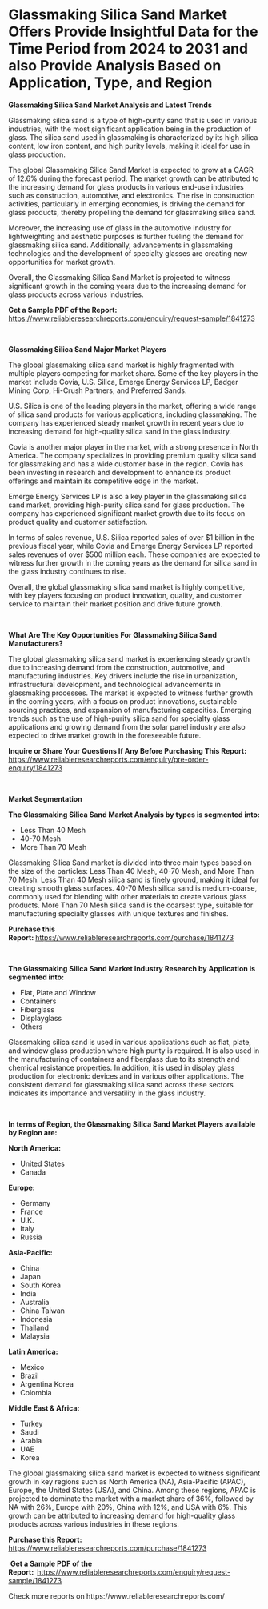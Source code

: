 <p><h1>Glassmaking Silica Sand Market Offers Provide Insightful Data for the Time Period from 2024 to 2031 and also Provide Analysis Based on Application, Type, and Region</h1></p><p><strong>Glassmaking Silica Sand Market Analysis and Latest Trends</strong></p>
<p><p>Glassmaking silica sand is a type of high-purity sand that is used in various industries, with the most significant application being in the production of glass. The silica sand used in glassmaking is characterized by its high silica content, low iron content, and high purity levels, making it ideal for use in glass production.</p><p>The global Glassmaking Silica Sand Market is expected to grow at a CAGR of 12.6% during the forecast period. The market growth can be attributed to the increasing demand for glass products in various end-use industries such as construction, automotive, and electronics. The rise in construction activities, particularly in emerging economies, is driving the demand for glass products, thereby propelling the demand for glassmaking silica sand.</p><p>Moreover, the increasing use of glass in the automotive industry for lightweighting and aesthetic purposes is further fueling the demand for glassmaking silica sand. Additionally, advancements in glassmaking technologies and the development of specialty glasses are creating new opportunities for market growth.</p><p>Overall, the Glassmaking Silica Sand Market is projected to witness significant growth in the coming years due to the increasing demand for glass products across various industries.</p></p>
<p><strong>Get a Sample PDF of the Report:&nbsp;</strong> <a href="https://www.reliableresearchreports.com/enquiry/request-sample/1841273">https://www.reliableresearchreports.com/enquiry/request-sample/1841273</a></p>
<p>&nbsp;</p>
<p><strong>Glassmaking Silica Sand Major Market Players</strong></p>
<p><p>The global glassmaking silica sand market is highly fragmented with multiple players competing for market share. Some of the key players in the market include Covia, U.S. Silica, Emerge Energy Services LP, Badger Mining Corp, Hi-Crush Partners, and Preferred Sands. </p><p>U.S. Silica is one of the leading players in the market, offering a wide range of silica sand products for various applications, including glassmaking. The company has experienced steady market growth in recent years due to increasing demand for high-quality silica sand in the glass industry.</p><p>Covia is another major player in the market, with a strong presence in North America. The company specializes in providing premium quality silica sand for glassmaking and has a wide customer base in the region. Covia has been investing in research and development to enhance its product offerings and maintain its competitive edge in the market.</p><p>Emerge Energy Services LP is also a key player in the glassmaking silica sand market, providing high-purity silica sand for glass production. The company has experienced significant market growth due to its focus on product quality and customer satisfaction.</p><p>In terms of sales revenue, U.S. Silica reported sales of over $1 billion in the previous fiscal year, while Covia and Emerge Energy Services LP reported sales revenues of over $500 million each. These companies are expected to witness further growth in the coming years as the demand for silica sand in the glass industry continues to rise.</p><p>Overall, the global glassmaking silica sand market is highly competitive, with key players focusing on product innovation, quality, and customer service to maintain their market position and drive future growth.</p></p>
<p>&nbsp;</p>
<p><strong>What Are The Key Opportunities For Glassmaking Silica Sand Manufacturers?</strong></p>
<p><p>The global glassmaking silica sand market is experiencing steady growth due to increasing demand from the construction, automotive, and manufacturing industries. Key drivers include the rise in urbanization, infrastructural development, and technological advancements in glassmaking processes. The market is expected to witness further growth in the coming years, with a focus on product innovations, sustainable sourcing practices, and expansion of manufacturing capacities. Emerging trends such as the use of high-purity silica sand for specialty glass applications and growing demand from the solar panel industry are also expected to drive market growth in the foreseeable future.</p></p>
<p><strong>Inquire or Share Your Questions If Any Before Purchasing This Report:</strong> <a href="https://www.reliableresearchreports.com/enquiry/pre-order-enquiry/1841273">https://www.reliableresearchreports.com/enquiry/pre-order-enquiry/1841273</a></p>
<p>&nbsp;</p>
<p><strong>Market Segmentation</strong></p>
<p><strong>The Glassmaking Silica Sand Market Analysis by types is segmented into:</strong></p>
<p><ul><li>Less Than 40 Mesh</li><li>40-70 Mesh</li><li>More Than 70 Mesh</li></ul></p>
<p><p>Glassmaking Silica Sand market is divided into three main types based on the size of the particles: Less Than 40 Mesh, 40-70 Mesh, and More Than 70 Mesh. Less Than 40 Mesh silica sand is finely ground, making it ideal for creating smooth glass surfaces. 40-70 Mesh silica sand is medium-coarse, commonly used for blending with other materials to create various glass products. More Than 70 Mesh silica sand is the coarsest type, suitable for manufacturing specialty glasses with unique textures and finishes.</p></p>
<p><strong>Purchase this Report:&nbsp;</strong><a href="https://www.reliableresearchreports.com/purchase/1841273">https://www.reliableresearchreports.com/purchase/1841273</a></p>
<p>&nbsp;</p>
<p><strong>The Glassmaking Silica Sand Market Industry Research by Application is segmented into:</strong></p>
<p><ul><li>Flat, Plate and Window</li><li>Containers</li><li>Fiberglass</li><li>Displayglass</li><li>Others</li></ul></p>
<p><p>Glassmaking silica sand is used in various applications such as flat, plate, and window glass production where high purity is required. It is also used in the manufacturing of containers and fiberglass due to its strength and chemical resistance properties. In addition, it is used in display glass production for electronic devices and in various other applications. The consistent demand for glassmaking silica sand across these sectors indicates its importance and versatility in the glass industry.</p></p>
<p>&nbsp;</p>
<p><strong>In terms of Region, the Glassmaking Silica Sand Market Players available by Region are:</strong></p>
<p>
    <p> <strong> North America: </strong>
        <ul>
            <li>United States</li>
            <li>Canada</li>
        </ul>
        </p> 
    <p> <strong> Europe: </strong>
        <ul>
            <li>Germany</li>
            <li>France</li>
            <li>U.K.</li>
            <li>Italy</li>
            <li>Russia</li>
        </ul>
        </p> 
    <p> <strong> Asia-Pacific: </strong>
        <ul>
            <li>China</li>
            <li>Japan</li>
            <li>South Korea</li>
            <li>India</li>
            <li>Australia</li>
            <li>China Taiwan</li>
            <li>Indonesia</li>
            <li>Thailand</li>
            <li>Malaysia</li>
        </ul>
        </p> 
    <p> <strong> Latin America: </strong>
        <ul>
            <li>Mexico</li>
            <li>Brazil</li>
            <li>Argentina Korea</li>
            <li>Colombia</li>
        </ul>
        </p> 
    <p> <strong> Middle East & Africa: </strong>
        <ul>
            <li>Turkey</li>
            <li>Saudi</li>
            <li>Arabia</li>
            <li>UAE</li>
            <li>Korea</li>
        </ul>
    </p>
    </p>
<p><p>The global glassmaking silica sand market is expected to witness significant growth in key regions such as North America (NA), Asia-Pacific (APAC), Europe, the United States (USA), and China. Among these regions, APAC is projected to dominate the market with a market share of 36%, followed by NA with 26%, Europe with 20%, China with 12%, and USA with 6%. This growth can be attributed to increasing demand for high-quality glass products across various industries in these regions.</p></p>
<p><strong>Purchase this Report: </strong><a href="https://www.reliableresearchreports.com/purchase/1841273">https://www.reliableresearchreports.com/purchase/1841273</a></p>
<p>&nbsp;<strong>Get a Sample PDF of the Report:&nbsp;&nbsp;</strong><a href="https://www.reliableresearchreports.com/enquiry/request-sample/1841273">https://www.reliableresearchreports.com/enquiry/request-sample/1841273</a></p>
<p><strong></strong></p>
<p>Check more reports on https://www.reliableresearchreports.com/</p>